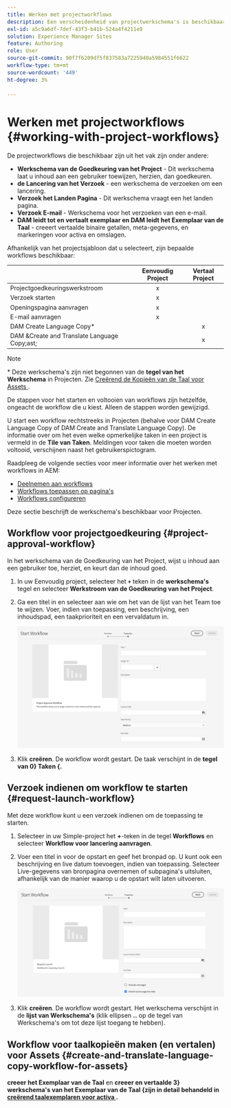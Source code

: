 ```yaml
---
title: Werken met projectworkflows
description: Een verscheidenheid van projectwerkschema's is beschikbaar uit de doos.
exl-id: a5c9a6df-7def-43f3-b41b-524a4f4211e9
solution: Experience Manager Sites
feature: Authoring
role: User
source-git-commit: 90f7f6209df5f837583a7225940a5984551f6622
workflow-type: tm+mt
source-wordcount: '449'
ht-degree: 3%

---
```


# Werken met projectworkflows {#working-with-project-workflows}

De projectworkflows die beschikbaar zijn uit het vak zijn onder andere:

* **Werkschema van de Goedkeuring van het Project** - Dit werkschema laat u inhoud aan een gebruiker toewijzen, herzien, dan goedkeuren.
* **de Lancering van het Verzoek** - een werkschema de verzoeken om een lancering.
* **Verzoek het Landen Pagina** - Dit werkschema vraagt een het landen pagina.
* **Verzoek E-mail** - Werkschema voor het verzoeken van een e-mail.
* **DAM leidt tot en vertaalt exemplaar en DAM leidt het Exemplaar van de Taal** - creeert vertaalde binaire getallen, meta-gegevens, en markeringen voor activa en omslagen.

Afhankelijk van het projectsjabloon dat u selecteert, zijn bepaalde workflows beschikbaar:

|   | **Eenvoudig Project** | **Vertaal Project** |
|---|:-:|:-:|
| Projectgoedkeuringswerkstroom | x |  |
| Verzoek starten | x |  |
| Openingspagina aanvragen | x |  |
| E-mail aanvragen | x | |
| DAM Create Language Copy&ast; |  | x |
| DAM &amp;Create and Translate Language Copy;ast; |   | x |

>[!NOTE]
>
>&ast; Deze werkschema&#39;s zijn niet begonnen van de **tegel van het Werkschema** in Projecten. Zie [&#x200B; Creërend de Kopieën van de Taal voor Assets &#x200B;](/help/sites-cloud/administering/translation/managing-projects.md).

De stappen voor het starten en voltooien van workflows zijn hetzelfde, ongeacht de workflow die u kiest. Alleen de stappen worden gewijzigd.

U start een workflow rechtstreeks in Projecten (behalve voor DAM Create Language Copy of DAM Create and Translate Language Copy). De informatie over om het even welke opmerkelijke taken in een project is vermeld in de **Tile van Taken**. Meldingen voor taken die moeten worden voltooid, verschijnen naast het gebruikerspictogram.

Raadpleeg de volgende secties voor meer informatie over het werken met workflows in AEM:

* [Deelnemen aan workflows](/help/sites-cloud/authoring/workflows/participating.md)
* [Workflows toepassen op pagina&#39;s](/help/sites-cloud/authoring/workflows/applying.md)
* [Workflows configureren](/help/sites-cloud/administering/workflows-administering.md)

Deze sectie beschrijft de werkschema&#39;s beschikbaar voor Projecten.

## Workflow voor projectgoedkeuring {#project-approval-workflow}

In het werkschema van de Goedkeuring van het Project, wijst u inhoud aan een gebruiker toe, herziet, en keurt dan de inhoud goed.

1. In uw Eenvoudig project, selecteer het **`+`** teken in de **werkschema&#39;s** tegel en selecteer **Werkstroom van de Goedkeuring van het Project**.
1. Ga een titel in en selecteer aan wie om het van de lijst van het Team toe te wijzen. Voer, indien van toepassing, een beschrijving, een inhoudspad, een taakprioriteit en een vervaldatum in.

   ![&#x200B; Goedkeuring van het Verzoek &#x200B;](/help/sites-cloud/authoring/assets/projects-approval.png)

1. Klik **creëren**. De workflow wordt gestart. De taak verschijnt in de **tegel van 0&rbrace; Taken &lbrace;.**

## Verzoek indienen om workflow te starten {#request-launch-workflow}

Met deze workflow kunt u een verzoek indienen om de toepassing te starten.

1. Selecteer in uw Simple-project het **+**-teken in de tegel **Workflows** en selecteer **Workflow voor lancering aanvragen**.
1. Voer een titel in voor de opstart en geef het bronpad op. U kunt ook een beschrijving en live datum toevoegen, indien van toepassing. Selecteer Live-gegevens van bronpagina overnemen of subpagina&#39;s uitsluiten, afhankelijk van de manier waarop u de opstart wilt laten uitvoeren.

   ![&#x200B; de lancering van het Verzoek &#x200B;](/help/sites-cloud/authoring/assets/projects-request-launch.png)

1. Klik **creëren**. De workflow wordt gestart. Het werkschema verschijnt in de **lijst van Werkschema&#39;s** (klik ellipsen **..** op de **&#x200B;**&#x200B;tegel van Werkschema&#39;s om tot deze lijst toegang te hebben).

## Workflow voor taalkopieën maken (en vertalen) voor Assets {#create-and-translate-language-copy-workflow-for-assets}

**creeer het Exemplaar van de Taal** en **creeer en vertaalde 3&rbrace; werkschema&#39;s van het Exemplaar van de Taal &lbrace;zijn in detail behandeld in [&#x200B; creërend taalexemplaren voor activa &#x200B;](/help/assets/translate-assets.md).**

